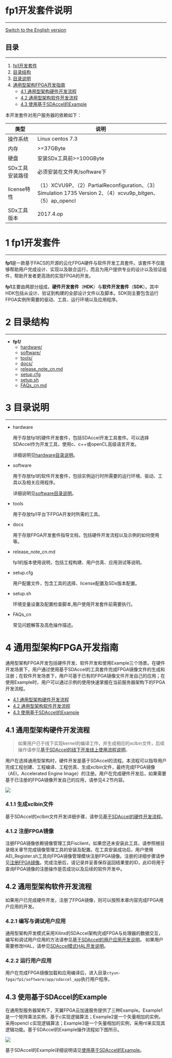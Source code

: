 # fp1开发套件说明

---
[Switch to the English version](./README.md)

## 目录
-------
1. [fp1开发套件](#sec-1)
2. [目录结构](#sec-2)
3. [目录说明](#sec-3)
4. [通用型架构FPGA开发指南](#sec_3)
   * [4.1 通用型架构硬件开发流程](#sec_3_1)
   * [4.2 通用型架构软件开发流程](#sec_3_2)
   * [4.3 使用基于SDAccel的Example](#sec_3_3)

本开发套件对用户服务器的依赖如下：

| 类型        | 说明                                       |
| --------- | ---------------------------------------- |
| 操作系统      | Linux centos 7.3                         |
| 内存        | >=37GByte                                |
| 硬盘        | 安装SDx工具前>=100GByte                       |
| SDx工具安装路径 | 必须安装在文件夹/software下                       |
| license特性 | （1）XCVU9P、（2）PartialReconfiguration、（3）Simulation 1735 Version 2、（4）xcvu9p_bitgen、（5）ap_opencl |
| SDx工具版本   | 2017.4.op                                |

<a id="sec-1" name="sec-1"></a>
# 1 fp1开发套件

---

**fp1**是一款基于FACS的开源的云化FPGA硬件与软件开发工具套件。该套件不仅能够帮助用户完成设计、实现以及联合运行，而且为用户提供专业的设计以及验证组件，帮助开发者更高效的实现FPGA的开发。

**fp1**主要由两部分组成，**硬件开发套件**（**HDK**）与**软件开发套件**（**SDK**）。其中HDK包括从设计、验证到构建的全部设计文件以及脚本。SDK则主要包含运行FPGA实例所需要的驱动、工具、运行环境以及应用程序。

<a id="sec-2" name="sec-2"></a>

# 2 目录结构

---

- **fp1/**
  - [hardware/](#sec-3-1)
  - [software/](#sec-3-2)
  - [tools/](#sec-3-3)
  - [docs/](#sec-3-4)
  - [release_note_cn.md](#sec-3-5)
  - [setup.cfg](#sec-3-8)
  - [setup.sh](#sec-3-9)
  - [FAQs_cn.md](#sec-3-10)

<a id="sec-3" name="sec-3"></a>

# 3 目录说明

---

<a id="sec-3-1" name="sec-3-1"></a>

- hardware

  用于存放fp1的硬件开发套件，包括SDAccel开发工具套件。可以选择SDAccel作为开发工具，使用c、c++或openCL高级语言开发。

  详细说明见[hardware目录说明](./hardware/README_CN.md)。

<a id="sec-3-2" name="sec-3-2"></a>

- software

  用于存放fp1的软件开发套件，包括实例运行时所需要的运行环境、驱动、工具以及相关应用程序。

  详细说明见[software目录说明](./software/README_CN.md)。

<a id="sec-3-3" name="sec-3-3"></a>

- tools

  用于存放fp1平台下FPGA开发时所需的工具。

<a id="sec-3-4" name="sec-3-4"></a>

- docs

  用于存放FPGA开发套件指导文档，包括硬件开发流程以及示例的如何使用等。

<a id="sec-3-5" name="sec-3-5"></a>

- release_note_cn.md

  fp1的版本使用说明，包括工程构建、用户仿真、应用测试等说明。

<a id="sec-3-8" name="sec-3-8"></a>

- setup.cfg

  用户配置文件，包含工具的选择、license配置及SDx版本配置。

<a id="sec-3-9" name="sec-3-9"></a>

- setup.sh

  环境变量设置及配置检查脚本,用户使用开发套件前需要执行。

<a id="sec-3-10" name="sec-3-10"></a>

- FAQs_cn

  常见问题解答及高危操作描述。


<a name="sec_3"></a>
# 4 通用型架构FPGA开发指南
通用型架构FPGA开发包括硬件开发、软件开发和使用Example三个场景。在硬件开发场景下，用户通过使用基于SDAccel的工具套件完成FPGA镜像文件的生成和注册；在软件开发场景下，用户可基于已有的FPGA镜像文件开发自己的应用；在使用Example时，用户可以通过示例的使用快速掌握在当前服务器架构下的FPGA开发流程。

+ [4.1 通用型架构硬件开发流程](#sec_3_1)
+ [4.2 通用型架构软件开发流程](#sec_3_2)
+ [4.3 使用基于SDAccel的Example](#sec_3_3)

<a name="sec_3_1"></a>
## 4.1 通用型架构硬件开发流程

> 如果用户已于线下实现kernel的编译工作，并生成相应的xclbin文件，后续操作请参见[基于SDAccel的线下开发线上使用流程说明](./docs/SDAccel-based_offline_development_online_use_process_guidance_cn.md)。

用户在选择通用型架构时，硬件开发是基于SDAccel的流程。本流程可以指导用户完成工程创建、工程编译、工程仿真、生成xclbin文件，最终完成FPGA镜像（AEI，Accelerated Engine Image）的注册。用户在完成硬件开发后，如果需要基于已注册的FPGA镜像开发自己的应用，请参见4.2节内容。

![](./docs/media/SDAccel_hdk_root_cn.jpg)

<a name="sec_3_1_1"></a>
### 4.1.1 生成xclbin文件
基于SDAccel的xclbin文件开发详细步骤，请参见[基于SDAccel的硬件开发流程](./docs/Implementation_Process_of_SDAccel_based_Hardware_Development_cn.md)。

<a name="sec_3_1_2"></a>
### 4.1.2 注册FPGA镜像
注册FPGA镜像依赖镜像管理工具Fisclient，如果您还未安装此工具，请参照根目录相关章节完成镜像管理工具的安装及配置。在工具安装成功后，用户使用AEI_Register.sh工具向FPGA镜像管理模块注册FPGA镜像。注册的详细步骤请参见[注册FPGA镜像](./docs/Register_an_FPGA_image_for_an_OpenCL_project_cn.md)。完成注册后，请记录并妥善保存返回结果里的ID，此ID将用于查询FPGA镜像的注册操作是否成功以及后续的软件开发中。

<a name="sec_3_2"></a>
## 4.2 通用型架构软件开发流程

如果用户已完成硬件开发，注册了FPGA镜像，则可以按照本章内容完成FPGA用户应用的开发。

<a name="sec_3_2_1"></a>
### 4.2.1 编写与调试用户应用
通用型架构开发模式采用Xilinx的SDAccel架构完成FPGA与处理器的数据交互，编写和调试用户应用的方法请参见[基于SDAccel的用户应用开发说明](./software/app/sdaccel_app/README_CN.md)。
如果用户需要修改HAL，请参见[SDAccel模式HAL开发说明](./software/userspace/sdaccel/README_CN.md)。

<a name="sec_3_2_2"></a>
### 4.2.2 运行用户应用

用户在完成FPGA镜像加载和应用编译后，进入目录`ctyun-fpga/fp1/software/app/sdaccel_app`执行用户程序。

<a name="sec_3_3"></a>
## 4.3 使用基于SDAccel的Example
在通用型服务器架构下，天翼FPGA云加速服务提供了三种Example。Example1是一个矩阵乘法实例，基于c实现逻辑算法；Example2是一个矢量相加的实例，采用opencl c实现逻辑算法；Example3是一个矢量相加的实例，采用rtl来实现其逻辑功能。基于SDAccel的Example操作流程如下图所示。

![](./docs/media/SDAccel_example_cn.jpg)

基于SDAccel的Example详细说明请见[使用基于SDAccel的Example](./docs/Using_an_SDAccel_based_Example_cn.md)。


